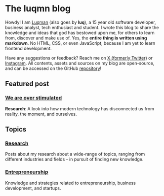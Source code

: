# The luqmn blog

Howdy! I am [Luqman](https://github.com/theluqmn) (also goes by **luq**), a 15 year old software developer, business analyst, tech enthusiast and student. I wrote this blog to share the knowledge and ideas that god has bestowed upon me, for others to learn from, discover and make use of. Yes, the **entire thing is written using markdown**. No HTML, CSS, or even JavaScript, because I am yet to learn frontend development.

Have any suggestions or feedback? Reach me on [X (formerly Twitter)](https://x.com/theluqmn) or [Instagram](https://instagram.com/theluqmn). All contents, assets and sources on my blog are open-source, and can be accessed on the GitHub [repository](https://github.com/theluqmn/blog)!

## Featured post

### [We are over stimulated](./research/We%20are%20over%20stimulated/content.md)

**Research**: A look into how modern technology has disconnected us from reality, the moment, and ourselves.

## Topics

### [Research](./research/topic.md)

Posts about my research about a wide-range of topics, ranging from different industries and fields - in pursuit of finding new knowledge.

### [Entrepreneurship](./entrepreneurship/topic.md)

Knowledge and strategies related to entrepreneurship, business development, and startups.
